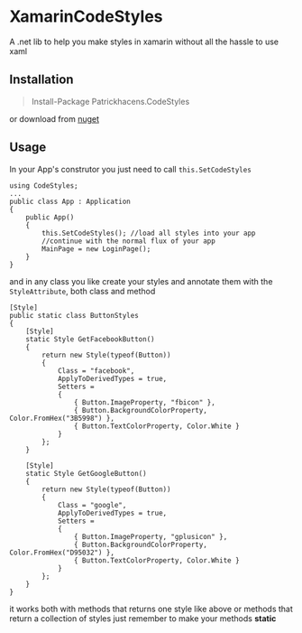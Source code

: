 # XamarinCodeStyles

A .net lib to help you make styles in xamarin without all the hassle to use xaml

## Installation

> Install-Package Patrickhacens.CodeStyles

or download from [nuget](https://www.nuget.org/packages/Patrickhacens.CodeStyles/)

## Usage
In your App's construtor you just need to call `this.SetCodeStyles`
```
using CodeStyles;
...
public class App : Application
{
	public App()
	{
		this.SetCodeStyles(); //load all styles into your app
		//continue with the normal flux of your app
		MainPage = new LoginPage();
	}
}
```
and in any class you like create your styles and annotate them with the `StyleAttribute`, both class and method
```
[Style]
public static class ButtonStyles
{
	[Style]
	static Style GetFacebookButton()
	{
		return new Style(typeof(Button))
		{
			Class = "facebook",
			ApplyToDerivedTypes = true,
			Setters =
			{
				{ Button.ImageProperty, "fbicon" },
				{ Button.BackgroundColorProperty, Color.FromHex("3B5998") },
				{ Button.TextColorProperty, Color.White }
			}
		};
	}
	
	[Style]
	static Style GetGoogleButton()
	{
		return new Style(typeof(Button))
		{
			Class = "google",
			ApplyToDerivedTypes = true,
			Setters =
			{
				{ Button.ImageProperty, "gplusicon" },
				{ Button.BackgroundColorProperty, Color.FromHex("D95032") },
				{ Button.TextColorProperty, Color.White }
			}
		};
	}
}
```

it works both with methods that returns one style like above or methods that return a collection of styles just remember to make your methods <b>static</b>
